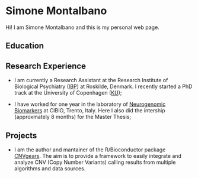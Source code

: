 # Simone Montalbano

Hi! I am Simone Montalbano and this is my personal web page.

## Education 

## Research Experience

- I am currently a Research Assistant at the Research Institute of Biological
  Psychiatry ([IBP](https://biopsyk.dk/)) at Roskilde, Denmark. I recently started a PhD track at the 
  University of Copenhagen ([KU](https://www.ku.dk/english/));
  
- I have worked for one year in the laboratory of 
  [Neurogenomic Biomarkers](https://www.cibio.unitn.it/302/laboratory-of-neurogenomic-biomarkers)
  at CIBIO, Trento, Italy. Here I also did the intership (approxmately 8 months) for the Master 
  Thesis;

## Projects

- I am the author and mantainer of the R/Bioconductor package
  [CNVgears](https://master.bioconductor.org/packages/CNVgears/). The aim is to provide a framework 
  to easily integrate and analyze CNV (Copy Number Variants) calling results from multiple algorithms
  and data sources.
